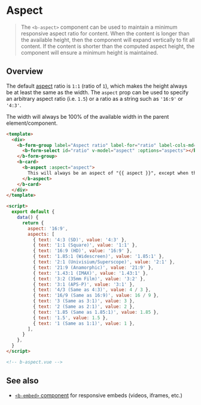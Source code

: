 # Aspect

> The `<b-aspect>` component can be used to maintain a minimum responsive aspect ratio for content.
> When the content is longer than the available height, then the component will expand vertically to
> fit all content. If the content is shorter than the computed aspect height, the component will
> ensure a minimum height is maintained.

## Overview

The default [aspect](<https://en.wikipedia.org/wiki/Aspect_ratio_(image)>) ratio is `1:1` (ratio of
`1`), which makes the height always be at least the same as the width. The `aspect` prop can be used
to specify an arbitrary aspect ratio (i.e. `1.5`) or a ratio as a string such as `'16:9'` or
`'4:3'`.

The width will always be 100% of the available width in the parent element/component.

```html
<template>
  <div>
    <b-form-group label="Aspect ratio" label-for="ratio" label-cols-md="auto" class="mb-3">
      <b-form-select id="ratio" v-model="aspect" :options="aspects"></b-form-select>
    </b-form-group>
    <b-card>
      <b-aspect :aspect="aspect">
        This will always be an aspect of "{{ aspect }}", except when the content is too tall.
      </b-aspect>
    </b-card>
  </div>
</template>

<script>
  export default {
    data() {
      return {
        aspect: '16:9',
        aspects: [
          { text: '4:3 (SD)', value: '4:3' },
          { text: '1:1 (Square)', value: '1:1' },
          { text: '16:9 (HD)', value: '16:9' },
          { text: '1.85:1 (Widescreen)', value: '1.85:1' },
          { text: '2:1 (Univisium/Superscope)', value: '2:1' },
          { text: '21:9 (Anamorphic)', value: '21:9' },
          { text: '1.43:1 (IMAX)', value: '1.43:1' },
          { text: '3:2 (35mm Film)', value: '3:2' },
          { text: '3:1 (APS-P)', value: '3:1' },
          { text: '4/3 (Same as 4:3)', value: 4 / 3 },
          { text: '16/9 (Same as 16:9)', value: 16 / 9 },
          { text: '3 (Same as 3:1)', value: 3 },
          { text: '2 (Same as 2:1)', value: 2 },
          { text: '1.85 (Same as 1.85:1)', value: 1.85 },
          { text: '1.5', value: 1.5 },
          { text: '1 (Same as 1:1)', value: 1 },
        ],
      }
    },
  }
</script>

<!-- b-aspect.vue -->
```

## See also

- [`<b-embed>` component](/docs/components/embed) for responsive embeds (videos, iframes, etc.)
